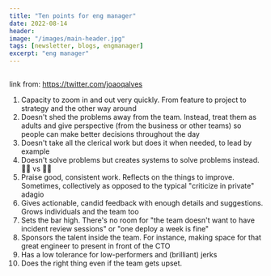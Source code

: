 ```yaml
---
title: "Ten points for eng manager"
date: 2022-08-14
header:
image: "/images/main-header.jpg"
tags: [newsletter, blogs, engmanager]
excerpt: "eng manager"
---
```

## 
link from: https://twitter.com/joaoqalves
1. Capacity to zoom in and out very quickly. From feature to project to strategy and the other way around
2. Doesn't shed the problems away from the team. Instead, treat them as adults and give perspective (from the business or other teams) so people can make better decisions throughout the day
3. Doesn't take all the clerical work but does it when needed, to lead by example
4. Doesn't solve problems but creates systems to solve problems instead. 🧑‍🚒 vs 👨‍🔬
5. Praise good, consistent work. Reflects on the things to improve. Sometimes, collectively as opposed to the typical "criticize in private" adagio
6. Gives actionable, candid feedback with enough details and suggestions. Grows individuals and the team too
7. Sets the bar high. There's no room for "the team doesn't want to have incident review sessions" or "one deploy a week is fine"
8. Sponsors the talent inside the team. For instance, making space for that great engineer to present in front of the CTO
9. Has a low tolerance for low-performers and (brilliant) jerks
10. Does the right thing even if the team gets upset.